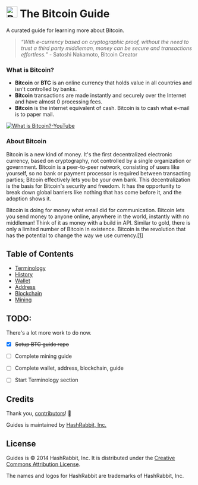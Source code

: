 <a href="https://github.com/shphrd/crypto-icons#bitcoin"><img width=30 src="https://github.com/shphrd/crypto-icons/raw/master/color-icons/png/@2x/Bitcoin@2x.png" alt="Bitcoin logo"></a> The Bitcoin Guide
=================

A curated guide for learning more about Bitcoin.

>*“With e-currency based on cryptographic proof, without the need to trust a third party middleman, money can be secure and transactions effortless.”* -
> Satoshi Nakamoto, Bitcoin Creator

### What is Bitcoin?
* __Bitcoin__ or __BTC__ is an online currency that holds value in all countries and isn't controlled by banks.
* __Bitcoin__ transactions are made instantly and securely over the Internet and have almost 0 processing fees.
* __Bitcoin__ is the internet equivalent of cash. Bitcoin is to cash what e-mail is to paper mail. 

[![What is Bitcoin?-YouTube](http://img.youtube.com/vi/Gc2en3nHxA4/0.jpg)](http://www.youtube.com/watch?v=Gc2en3nHxA4)

### About Bitcoin
Bitcoin is a new kind of money. It's the first decentralized electronic currency, based on cryptography, not controlled by a single organization or government. Bitcoin is a peer-to-peer network, consisting of users like yourself, so no bank or payment processor is required between transacting parties; Bitcoin effectively lets you be your own bank. This decentralization is the basis for Bitcoin's security and freedom. It has the opportunity to break down global barriers like nothing that has come before it, and the adoption shows it.

Bitcoin is doing for money what email did for communication. Bitcoin lets you send money to anyone online, anywhere in the world, instantly with no middleman! Think of it as money with a build in API. Similar to gold, there is only a limited number of Bitcoin in existence. Bitcoin is the revolution that has the potential to change the way we use currency.[[1]](http://boost.vc)



Table of Contents
-----------------
* [Terminology]()
* [History]()
* [Wallet](https://github.com/hashrabbit/bitcoin-guides/tree/master/wallet#bitcoin-wallet)
* [Address]()
* [Blockchain](https://github.com/hashrabbit/bitcoin-guides/tree/master/blockchain#blockchain)
* [Mining](https://github.com/hashrabbit/bitcoin-guides/tree/master/mining#-bitcoin-mining)


TODO:
-----
There's a lot more work to do now.

- [x] ~~Setup BTC guide repo~~
- [ ] Complete mining guide
- [ ] Complete wallet, address, blockchain, guide
- [ ] Start Terminology section


Credits
-------
Thank you, [contributors](https://github.com/hashrabbit/bitcoin-guides/graphs/contributors)! :clap: 

Guides is maintained by [HashRabbit, Inc.](https://hashrabbit.co/)

License
-------
Guides is © 2014 HashRabbit, Inc. It is distributed under the [Creative Commons Attribution License](#).

The names and logos for HashRabbit are trademarks of HashRabbit, Inc.
